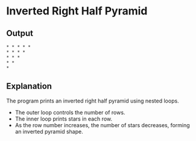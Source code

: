 # Inverted Right Half Pyramid

## Output
```
* * * * *  
* * * *   
* * *    
* *     
* 
```



## Explanation
The program prints an inverted right half pyramid using nested loops.  
- The outer loop controls the number of rows.  
- The inner loop prints stars in each row.  
- As the row number increases, the number of stars decreases, forming an inverted pyramid shape.




